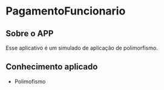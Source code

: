 
# PagamentoFuncionario

## Sobre o APP 
Esse aplicativo é um simulado de aplicação de polimorfismo.

## Conhecimento aplicado
* Polimofismo
